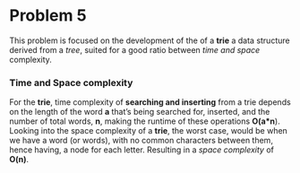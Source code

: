 # Problem 5
This problem is focused on the development of the of a __trie__ a data structure derived from a _tree_, suited for a
 good ratio between _time and space_ complexity.

### Time and Space complexity
For the __trie__, time complexity of **searching and inserting** from a trie depends on the length of the word **a** 
that’s being searched for, inserted, and the number of total words, **n**, making the runtime of these operations
 __O(a*n__). Looking into the space complexity of a __trie__, the worst case, would be when we have a word (or words),
 with no common characters between them, hence having, a node for each letter. Resulting in a _space complexity_ of 
 __O(n)__.
